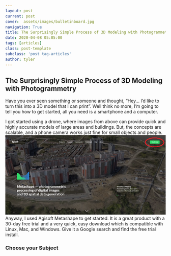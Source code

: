 ```yaml
---
layout: post
current: post
cover:  assets/images/bulletinboard.jpg
navigation: True
title: The Surprisingly Simple Process of 3D Modeling with Photogrammetry
date: 2020-04-08 05:05:00
tags: [articles]
class: post-template
subclass: 'post tag-articles'
author: tyler
---
```

## The Surprisingly Simple Process of 3D Modeling with Photogrammetry

Have you ever seen something or someone and thought, “Hey… I’d like to turn this into a 3D model that I can print”. Well think no more, I’m going to tell you how to get started, all you need is a smartphone and a computer. 

I got started using a drone, where images from above can provide quick and highly accurate models of large areas and buildings. But, the concepts are scalable, and a phone camera works just fine for small objects and people. 
![Figure 1: Click on "Try it now" to start the free trial and download the product.](assets/images/agisoft-screenshot.png)
Anyway, I used Agisoft Metashape to get started. It is a great product with a 30-day free trial and a very quick, easy download which is compatible
with Linux, Mac, and Windows. Give it a Google
search and find the free trial install.

### Choose your Subject
